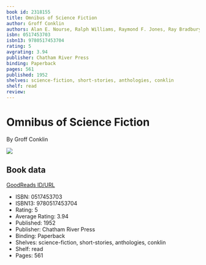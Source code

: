 ```yaml
---
book id: 2318155
title: Omnibus of Science Fiction
author: Groff Conklin
authors: Alan E. Nourse, Ralph Williams, Raymond F. Jones, Ray Bradbury, Fredric Brown, Lester del Rey, Arthur C. Clarke, David H. Keller, Lewis Padgett, Fletcher Pratt, Damon Knight, Mark Clifton, L. Sprague de Camp, Paul Ernst, Murray Leinster, Ross Rocklynne, H.B. Fyfe, Jack London, H.P. Lovecraft, Eric Frank Russell, John D. MacDonald, Theodore Sturgeon, Ann Griffith, Isaac Asimov, James Blish, Donald A. Wollheim, A.E. van Vogt, William Tenn, Katherine Anne MacLean, Jack Vance, Anthony Boucher, Richard Matheson, André Maurois, Wyman Guin, Robert Abernathy, Chester S. Geier, A.J. Deutsch, Russ Winterbotham, W. Hilton-Young, John Leimert, Ralph Robin, B.F. Ruby, Will H. Gray
isbn: 0517453703
isbn13: 9780517453704
rating: 5
avgrating: 3.94
publisher: Chatham River Press
binding: Paperback
pages: 561
published: 1952
shelves: science-fiction, short-stories, anthologies, conklin
shelf: read
review: 
---
```


# Omnibus of Science Fiction

By Groff Conklin

![](https://i.gr-assets.com/images/S/compressed.photo.goodreads.com/books/1243448117l/2318155.jpg)

## Book data

[GoodReads ID/URL](https://www.goodreads.com/book/show/2318155)

- ISBN: 0517453703
- ISBN13: 9780517453704
- Rating: 5
- Average Rating: 3.94
- Published: 1952
- Publisher: Chatham River Press
- Binding: Paperback
- Shelves: science-fiction, short-stories, anthologies, conklin
- Shelf: read
- Pages: 561

